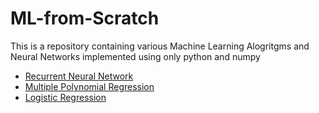 # ML-from-Scratch
This is a repository containing various Machine Learning Alogritgms and Neural Networks implemented using only python and numpy

- [Recurrent Neural Network](https://github.com/Vaibhav-Sandhir/ML-from-Scratch/tree/main/RNN)
- [Multiple Polynomial Regression](https://github.com/Vaibhav-Sandhir/ML-from-Scratch/tree/main/Multiple%20Polynomial%20Regression) 
- [Logistic Regression](https://github.com/Vaibhav-Sandhir/ML-from-Scratch/tree/main/Logistic%20Regression)